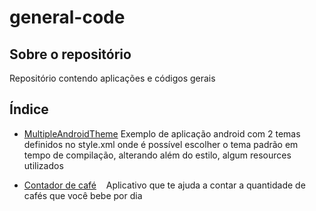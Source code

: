 # general-code

## Sobre o repositório
Repositório contendo aplicações e códigos gerais

## Índice
* [MultipleAndroidTheme](https://github.com/eduardossampaio/general-code/tree/master/MultipleAndroidTheme)
    Exemplo de aplicação android com 2 temas definidos no style.xml
onde é possível escolher o tema padrão em tempo de compilação,
alterando além do estilo, algum resources utilizados

* [Contador de café](https://github.com/eduardossampaio/general-code/tree/master/Contadordecafe)
    Aplicativo que te ajuda a contar a quantidade de cafés que você bebe por dia

